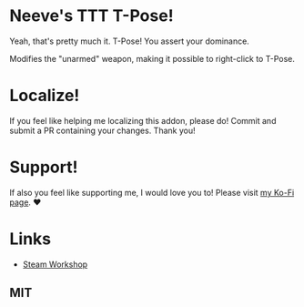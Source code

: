 # Neeve's TTT T-Pose!

Yeah, that's pretty much it. T-Pose! You assert your dominance.

Modifies the "unarmed" weapon, making it possible to right-click to T-Pose.

# Localize!
If you feel like helping me localizing this addon, please do!
Commit and submit a PR containing your changes. Thank you!

# Support!
If also you feel like supporting me, I would love you to!
Please visit [my Ko-Fi page](https://ko-fi.com/renova). ♥

# Links
* [Steam Workshop](https://steamcommunity.com/sharedfiles/filedetails/?id=2176474720)

## MIT
